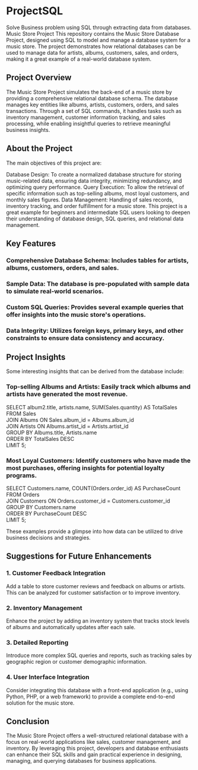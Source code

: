 # ProjectSQL
Solve Business problem using SQL through extracting data from databases.
Music Store Project
This repository contains the Music Store Database Project, designed using SQL to model and manage a database system for a music store. The project demonstrates how relational databases can be used to manage data for artists, albums, customers, sales, and orders, making it a great example of a real-world database system.

## Project Overview
The Music Store Project simulates the back-end of a music store by providing a comprehensive relational database schema. The database manages key entities like albums, artists, customers, orders, and sales transactions. Through a set of SQL commands, it handles tasks such as inventory management, customer information tracking, and sales processing, while enabling insightful queries to retrieve meaningful business insights.

## About the Project
The main objectives of this project are:

Database Design: To create a normalized database structure for storing music-related data, ensuring data integrity, minimizing redundancy, and optimizing query performance.
Query Execution: To allow the retrieval of specific information such as top-selling albums, most loyal customers, and monthly sales figures.
Data Management: Handling of sales records, inventory tracking, and order fulfillment for a music store.
This project is a great example for beginners and intermediate SQL users looking to deepen their understanding of database design, SQL queries, and relational data management.

## Key Features

### Comprehensive Database Schema: Includes tables for artists, albums, customers, orders, and sales.
### Sample Data: The database is pre-populated with sample data to simulate real-world scenarios.
### Custom SQL Queries: Provides several example queries that offer insights into the music store's operations.
### Data Integrity: Utilizes foreign keys, primary keys, and other constraints to ensure data consistency and accuracy.

## Project Insights

Some interesting insights that can be derived from the database include:

### Top-selling Albums and Artists: Easily track which albums and artists have generated the most revenue.

  SELECT album2.title, artists.name, SUM(Sales.quantity) AS TotalSales <br>
  FROM Sales  <br>
  JOIN Albums ON Sales.album_id = Albums.album_id <br>
  JOIN Artists ON Albums.artist_id = Artists.artist_id <br>
  GROUP BY Albums.title, Artists.name <br>
  ORDER BY TotalSales DESC <br>
  LIMIT 5; <br>
  
### Most Loyal Customers: Identify customers who have made the most purchases, offering insights for potential loyalty programs.
  SELECT Customers.name, COUNT(Orders.order_id) AS PurchaseCount <br>
  FROM Orders <br>
  JOIN Customers ON Orders.customer_id = Customers.customer_id <br>
  GROUP BY Customers.name <br>
  ORDER BY PurchaseCount DESC <br>
  LIMIT 5; <br>

These examples provide a glimpse into how data can be utilized to drive business decisions and strategies.

## Suggestions for Future Enhancements
### 1. Customer Feedback Integration
Add a table to store customer reviews and feedback on albums or artists. This can be analyzed for customer satisfaction or to improve inventory.

### 2. Inventory Management
Enhance the project by adding an inventory system that tracks stock levels of albums and automatically updates after each sale.

### 3. Detailed Reporting 
Introduce more complex SQL queries and reports, such as tracking sales by geographic region or customer demographic information.

### 4. User Interface Integration
Consider integrating this database with a front-end application (e.g., using Python, PHP, or a web framework) to provide a complete end-to-end solution 
for the music store.

## Conclusion
The Music Store Project offers a well-structured relational database with a focus on real-world applications like sales, customer management, and inventory. By leveraging this project, developers and database enthusiasts can enhance their SQL skills and gain practical experience in designing, managing, and querying databases for business applications.

